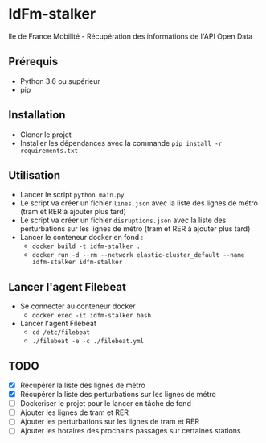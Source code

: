 # IdFm-stalker
Ile de France Mobilité - Récupération des informations de l'API Open Data

## Prérequis
- Python 3.6 ou supérieur
- pip

## Installation
- Cloner le projet
- Installer les dépendances avec la commande `pip install -r requirements.txt`

## Utilisation
- Lancer le script `python main.py`
- Le script va créer un fichier `lines.json` avec la liste des lignes de métro (tram et RER à ajouter plus tard)
- Le script va créer un fichier `disruptions.json` avec la liste des perturbations sur les lignes de métro (tram et RER à ajouter plus tard)
- Lancer le conteneur docker en fond :
    - `docker build -t idfm-stalker .`
    - `docker run -d --rm --network elastic-cluster_default --name idfm-stalker idfm-stalker`

## Lancer l'agent Filebeat
- Se connecter au conteneur docker
    - `docker exec -it idfm-stalker bash`
- Lancer l'agent Filebeat
    - `cd /etc/filebeat`
    - `./filebeat -e -c ./filebeat.yml`

## TODO
- [x] Récupérer la liste des lignes de métro
- [x] Récupérer la liste des perturbations sur les lignes de métro
- [ ] Dockeriser le projet pour le lancer en tâche de fond
- [ ] Ajouter les lignes de tram et RER
- [ ] Ajouter les perturbations sur les lignes de tram et RER
- [ ] Ajouter les horaires des prochains passages sur certaines stations